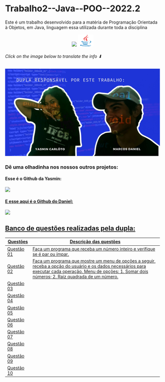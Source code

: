 <h1> Trabalho2--Java--POO--2022.2 </h1>

<p>Este é um trabalho desenvolvido para a matéria de Programação Orientada à Objetos, em Java, linguagem essa utilizada durante toda a disciplina </p>

<div align="center">
  <img src="https://img.shields.io/badge/Java-ED8B00?style=for-the-badge&logo=java&logoColor=white" >
  <img height="40" width="50" src="https://raw.githubusercontent.com/devicons/devicon/master/icons/java/java-original.svg">
</div>

<div>
  <h6>Click on the image below to translate the info ⬇ </h6>
  <img src="https://github.com/Carloto11/Trabalho2--Java--POO--2022.2/blob/main/CBposter.jpg"
</div>
  
<h3> Dê uma olhadinha nos nossos outros projetos:</h3>
  
<div>
  <h4>Esse é o Github da Yasmin: </h4>
  <a href="https://github.com/Carloto11">
  <img src="https://img.shields.io/badge/GitHub-100000?style=for-the-badge&logo=github&logoColor=white">
 
  <h4> E esse aqui é o Github do Daniel: </h4>
  <a href="https://github.com/Daniel02md">
  <img src="https://img.shields.io/badge/GitHub-100000?style=for-the-badge&logo=github&logoColor=white">
</div>
    
## Banco de questões realizadas pela dupla:

| Questões | Descrição das questões |
|---|---|
|Questão 01| Faça um programa que receba um número inteiro e verifique se é par ou ímpar.
|Questão 02| Faça um programa que mostre um menu de opções a seguir, receba a opção do usuário e os dados necessários para executar cada operação. Menu de opções: 1. Somar dois números; 2. Raiz quadrada de um número.
|Questão 03| 
|Questão 04| 
|Questão 05| 
|Questão 06| 
|Questão 07| 
|Questão 08|
|Questão 09| 
|Questão 10| 
